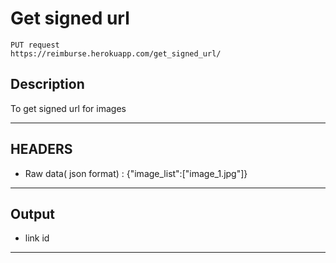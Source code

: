 # Get signed url

    PUT request
    https://reimburse.herokuapp.com/get_signed_url/

## Description
To get signed url for images

***

## HEADERS

- Raw data( json format) : {"image_list":["image_1.jpg"]}
    
***

## Output

- link id

***
